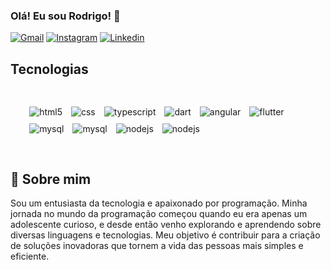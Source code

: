 
### Olá! Eu sou Rodrigo! 👋

[![Gmail](https://img.shields.io/badge/Gmail-D14836?style=for-the-badge&logo=gmail&logoColor=white)](mailto:rodrigogranzotto173@gmail.com)
[![Instagram](https://img.shields.io/badge/Instagram-E4405F?style=for-the-badge&logo=instagram&logoColor=white)](https://www.instagram.com/digueraah/)
[![Linkedin](https://img.shields.io/badge/LinkedIn-0077B5?style=for-the-badge&logo=linkedin&logoColor=white)](https://www.linkedin.com/in/rodrigo-granzotto-0a6abb216/)

## Tecnologias

<div style="display: inline_block; padding: 5%;">
 <img style="padding:5px;" align="center" alt="html5" src="https://img.shields.io/badge/HTML5-E34F26?style=for-the-badge&logo=html5&logoColor=white">
  <img style="padding:5px;" align="center" alt="css" src="https://img.shields.io/badge/CSS-239120?&style=for-the-badge&logo=css3&logoColor=white">
  <img style="padding:5px;" align="center" alt="typescript" src="https://img.shields.io/badge/TypeScript-007ACC?style=for-the-badge&logo=typescript&logoColor=white">
  <img style="padding:5px;" align="center" alt="dart" src="https://img.shields.io/badge/Dart-0175C2?style=for-the-badge&logo=dart&logoColor=white">
  <img style="padding:5px;" align="center" alt="angular" src="https://img.shields.io/badge/Angular-DD0031?style=for-the-badge&logo=angular&logoColor=white">
 <img style="padding:5px;" align="center" alt="flutter" src="https://img.shields.io/badge/Flutter-02569B?style=for-the-badge&logo=flutter&logoColor=white">
 <img style="padding:5px;" align="center" alt="mysql" src="https://img.shields.io/badge/MySQL-00000F?style=for-the-badge&logo=mysql&logoColor=white">
 <img style="padding:5px;"  align="center" alt="mysql" src="https://img.shields.io/badge/PostgreSQL-316192?style=for-the-badge&logo=postgresql&logoColor=white">
 <img style="padding:5px;" align="center" alt="nodejs" src="https://img.shields.io/badge/Node.js-43853D?style=for-the-badge&logo=node.js&logoColor=white">
 <img style="padding:5px;" align="center" alt="nodejs" src="https://img.shields.io/badge/.NET-5C2D91?style=for-the-badge&logo=.net&logoColor=white">
</div>

## 🚀 Sobre mim
Sou um entusiasta da tecnologia e apaixonado por programação. Minha jornada no mundo da programação começou quando eu era apenas um adolescente curioso, e desde então venho explorando e aprendendo sobre diversas linguagens e tecnologias. Meu objetivo é contribuir para a criação de soluções inovadoras que tornem a vida das pessoas mais simples e eficiente.

